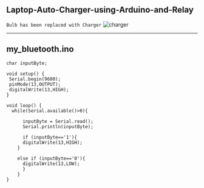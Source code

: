 ## Laptop-Auto-Charger-using-Arduino-and-Relay

`Bulb has been replaced with Charger`
![charger](https://user-images.githubusercontent.com/50515418/174425972-de004c74-49f4-4e75-96c2-61e6e4609cef.png)

------------------------------

## my_bluetooth.ino

    char inputByte;

    void setup() {
     Serial.begin(9600);
     pinMode(13,OUTPUT);
     digitalWrite(13,HIGH);
    }

    void loop() {
      while(Serial.available()>0){

          inputByte = Serial.read();
          Serial.println(inputByte);

          if (inputByte=='1'){
          digitalWrite(13,HIGH);
        }

        else if (inputByte=='0'){
          digitalWrite(13,LOW);
          } 
        }
    }

